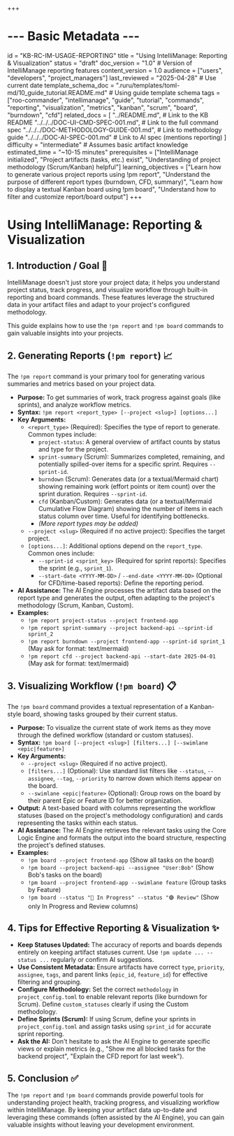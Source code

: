 +++
# --- Basic Metadata ---
id = "KB-RC-IM-USAGE-REPORTING"
title = "Using IntelliManage: Reporting & Visualization"
status = "draft"
doc_version = "1.0" # Version of IntelliManage reporting features
content_version = 1.0
audience = ["users", "developers", "project_managers"]
last_reviewed = "2025-04-28" # Use current date
template_schema_doc = ".ruru/templates/toml-md/10_guide_tutorial.README.md" # Using guide template schema
tags = ["roo-commander", "intellimanage", "guide", "tutorial", "commands", "reporting", "visualization", "metrics", "kanban", "scrum", "board", "burndown", "cfd"]
related_docs = [
    "../README.md", # Link to the KB README
    "../../../DOC-UI-CMD-SPEC-001.md", # Link to the full command spec
    "../../../DOC-METHODOLOGY-GUIDE-001.md", # Link to methodology guide
    "../../../DOC-AI-SPEC-001.md" # Link to AI spec (mentions reporting)
    ]
difficulty = "intermediate" # Assumes basic artifact knowledge
estimated_time = "~10-15 minutes"
prerequisites = ["IntelliManage initialized", "Project artifacts (tasks, etc.) exist", "Understanding of project methodology (Scrum/Kanban) helpful"]
learning_objectives = ["Learn how to generate various project reports using !pm report", "Understand the purpose of different report types (burndown, CFD, summary)", "Learn how to display a textual Kanban board using !pm board", "Understand how to filter and customize report/board output"]
+++

# Using IntelliManage: Reporting & Visualization

## 1. Introduction / Goal 🎯

IntelliManage doesn't just store your project data; it helps you understand project status, track progress, and visualize workflow through built-in reporting and board commands. These features leverage the structured data in your artifact files and adapt to your project's configured methodology.

This guide explains how to use the `!pm report` and `!pm board` commands to gain valuable insights into your projects.

## 2. Generating Reports (`!pm report`) 📈

The `!pm report` command is your primary tool for generating various summaries and metrics based on your project data.

*   **Purpose:** To get summaries of work, track progress against goals (like sprints), and analyze workflow metrics.
*   **Syntax:** `!pm report <report_type> [--project <slug>] [options...]`
*   **Key Arguments:**
    *   `<report_type>` (Required): Specifies the type of report to generate. Common types include:
        *   `project-status`: A general overview of artifact counts by status and type for the project.
        *   `sprint-summary` (Scrum): Summarizes completed, remaining, and potentially spilled-over items for a specific sprint. Requires `--sprint-id`.
        *   `burndown` (Scrum): Generates data (or a textual/Mermaid chart) showing remaining work (effort points or item count) over the sprint duration. Requires `--sprint-id`.
        *   `cfd` (Kanban/Custom): Generates data (or a textual/Mermaid Cumulative Flow Diagram) showing the number of items in each status column over time. Useful for identifying bottlenecks.
        *   *(More report types may be added)*
    *   `--project <slug>` (Required if no active project): Specifies the target project.
    *   `[options...]`: Additional options depend on the `report_type`. Common ones include:
        *   `--sprint-id <sprint_key>` (Required for sprint reports): Specifies the sprint (e.g., `sprint_1`).
        *   `--start-date <YYYY-MM-DD>` / `--end-date <YYYY-MM-DD>` (Optional for CFD/time-based reports): Define the reporting period.
*   **AI Assistance:** The AI Engine processes the artifact data based on the report type and generates the output, often adapting to the project's methodology (Scrum, Kanban, Custom).
*   **Examples:**
    *   `!pm report project-status --project frontend-app`
    *   `!pm report sprint-summary --project backend-api --sprint-id sprint_2`
    *   `!pm report burndown --project frontend-app --sprint-id sprint_1` (May ask for format: text/mermaid)
    *   `!pm report cfd --project backend-api --start-date 2025-04-01` (May ask for format: text/mermaid)

## 3. Visualizing Workflow (`!pm board`) 📋

The `!pm board` command provides a textual representation of a Kanban-style board, showing tasks grouped by their current status.

*   **Purpose:** To visualize the current state of work items as they move through the defined workflow (standard or custom statuses).
*   **Syntax:** `!pm board [--project <slug>] [filters...] [--swimlane <epic|feature>]`
*   **Key Arguments:**
    *   `--project <slug>` (Required if no active project).
    *   `[filters...]` (Optional): Use standard list filters like `--status`, `--assignee`, `--tag`, `--priority` to narrow down which items appear on the board.
    *   `--swimlane <epic|feature>` (Optional): Group rows on the board by their parent Epic or Feature ID for better organization.
*   **Output:** A text-based board with columns representing the workflow statuses (based on the project's methodology configuration) and cards representing the tasks within each status.
*   **AI Assistance:** The AI Engine retrieves the relevant tasks using the Core Logic Engine and formats the output into the board structure, respecting the project's defined statuses.
*   **Examples:**
    *   `!pm board --project frontend-app` (Show all tasks on the board)
    *   `!pm board --project backend-api --assignee "User:Bob"` (Show Bob's tasks on the board)
    *   `!pm board --project frontend-app --swimlane feature` (Group tasks by Feature)
    *   `!pm board --status "🔵 In Progress" --status "🟣 Review"` (Show only In Progress and Review columns)

## 4. Tips for Effective Reporting & Visualization ✨

*   **Keep Statuses Updated:** The accuracy of reports and boards depends entirely on keeping artifact statuses current. Use `!pm update ... --status ...` regularly or confirm AI suggestions.
*   **Use Consistent Metadata:** Ensure artifacts have correct `type`, `priority`, `assignee`, `tags`, and parent links (`epic_id`, `feature_id`) for effective filtering and grouping.
*   **Configure Methodology:** Set the correct `methodology` in `project_config.toml` to enable relevant reports (like burndown for Scrum). Define `custom_statuses` clearly if using the Custom methodology.
*   **Define Sprints (Scrum):** If using Scrum, define your sprints in `project_config.toml` and assign tasks using `sprint_id` for accurate sprint reporting.
*   **Ask the AI:** Don't hesitate to ask the AI Engine to generate specific views or explain metrics (e.g., "Show me all blocked tasks for the backend project", "Explain the CFD report for last week").

## 5. Conclusion ✅

The `!pm report` and `!pm board` commands provide powerful tools for understanding project health, tracking progress, and visualizing workflow within IntelliManage. By keeping your artifact data up-to-date and leveraging these commands (often assisted by the AI Engine), you can gain valuable insights without leaving your development environment.